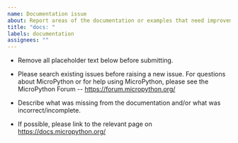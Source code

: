 ```yaml
---
name: Documentation issue
about: Report areas of the documentation or examples that need improvement
title: "docs: "
labels: documentation
assignees: ""
---
```


- Remove all placeholder text below before submitting.

- Please search existing issues before raising a new issue. For questions about MicroPython or for help using MicroPython, please see the MicroPython Forum -- https://forum.micropython.org/

- Describe what was missing from the documentation and/or what was incorrect/incomplete.

- If possible, please link to the relevant page on https://docs.micropython.org/
